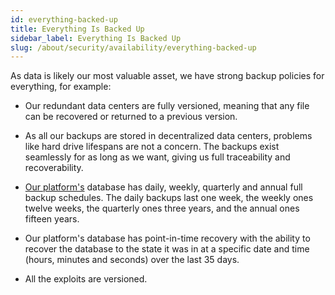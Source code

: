 ```yaml
---
id: everything-backed-up
title: Everything Is Backed Up
sidebar_label: Everything Is Backed Up
slug: /about/security/availability/everything-backed-up
---
```


As data is likely our most valuable asset,
we have strong backup policies for everything,
for example:

- Our redundant data centers are fully versioned,
  meaning that any file can be recovered
  or returned to a previous version.

- As all our backups are stored
  in decentralized data centers,
  problems like hard drive lifespans
  are not a concern.
  The backups exist seamlessly
  for as long as we want,
  giving us full traceability
  and recoverability.

- [Our platform's](https://app.fluidattacks.com/)
  database has daily, weekly, quarterly
  and annual full backup schedules.
  The daily backups last one week,
  the weekly ones twelve weeks,
  the quarterly ones three years,
  and the annual ones fifteen years.

- Our platform's database has point-in-time recovery
  with the ability to recover the database
  to the state it was in at a specific date and time
  (hours, minutes and seconds)
  over the last 35 days.

- All the exploits are versioned.
